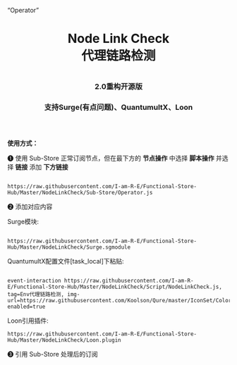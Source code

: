 “Operator”

<div align="center">
<h1 align="center">Node Link Check<br>代理链路检测<h1>
<p align="center" color="#6a737d"><p>
<h3 align="center">2.0重构开源版<h3>
<h3 align="center">支持Surge(有点问题)、QuantumultX、Loon<h3>
<br>
</div>
<b>使用方式：</b>
  
❶ 使用 Sub-Store 正常订阅节点，但在最下方的 <b>节点操作</b> 中选择 <b>脚本操作</b> 并选择 <b>链接</b> 添加 <b>下方链接</b>
```

https://raw.githubusercontent.com/I-am-R-E/Functional-Store-Hub/Master/NodeLinkCheck/Sub-Store/Operator.js
```

❷ 添加对应内容
  
Surge模块:

```

https://raw.githubusercontent.com/I-am-R-E/Functional-Store-Hub/Master/NodeLinkCheck/Surge.sgmodule
```
  
QuantumultX配置文件[task_local]下粘贴:

```

event-interaction https://raw.githubusercontent.com/I-am-R-E/Functional-Store-Hub/Master/NodeLinkCheck/Script/NodeLinkCheck.js, tag=Env代理链路检测, img-url=https://raw.githubusercontent.com/Koolson/Qure/master/IconSet/Color/Stack.png, enabled=true

```
  
Loon引用插件:

```
https://raw.githubusercontent.com/I-am-R-E/Functional-Store-Hub/Master/NodeLinkCheck/Loon.plugin
```

❸ 引用 Sub-Store 处理后的订阅
  
